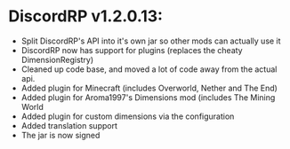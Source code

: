 # DiscordRP v1.2.0.13:
 - Split DiscordRP's API into it's own jar so other mods can actually use it
 - DiscordRP now has support for plugins (replaces the cheaty DimensionRegistry)
 - Cleaned up code base, and moved a lot of code away from the actual api.
 - Added plugin for Minecraft (includes Overworld, Nether and The End)
 - Added plugin for Aroma1997's Dimensions mod (includes The Mining World
 - Added plugin for custom dimensions via the configuration
 - Added translation support
 - The jar is now signed